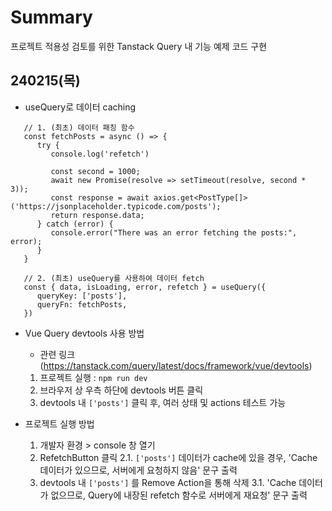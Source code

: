 # Summary

프로젝트 적용성 검토를 위한 Tanstack Query 내 기능 예제 코드 구현

## 240215(목)

- useQuery로 데이터 caching

```
   // 1. (최초) 데이터 패칭 함수
   const fetchPosts = async () => {
      try {
         console.log('refetch')

         const second = 1000;
         await new Promise(resolve => setTimeout(resolve, second * 3));
         const response = await axios.get<PostType[]>('https://jsonplaceholder.typicode.com/posts');
         return response.data;
      } catch (error) {
         console.error("There was an error fetching the posts:", error);
      }
   }

   // 2. (최초) useQuery를 사용하여 데이터 fetch
   const { data, isLoading, error, refetch } = useQuery({
      queryKey: ['posts'],
      queryFn: fetchPosts,
   })
```

- Vue Query devtools 사용 방법

  - 관련 링크 (https://tanstack.com/query/latest/docs/framework/vue/devtools)

  1.  프로젝트 실행 : `npm run dev`
  2.  브라우저 상 우측 하단에 devtools 버튼 클릭
  3.  devtools 내 `['posts']` 클릭 후, 여러 상태 및 actions 테스트 가능

- 프로젝트 실행 방법
  1.  개발자 환경 > console 창 열기
  2.  RefetchButton 클릭
      2.1. `['posts']` 데이터가 cache에 있을 경우, 'Cache 데이터가 있으므로, 서버에게 요청하지 않음' 문구 출력
  3.  devtools 내 `['posts']` 를 Remove Action을 통해 삭제
      3.1. 'Cache 데이터가 없으므로, Query에 내장된 refetch 함수로 서버에게 재요청' 문구 출력
